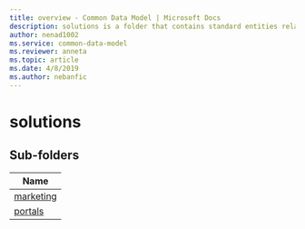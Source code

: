 ```yaml
---
title: overview - Common Data Model | Microsoft Docs
description: solutions is a folder that contains standard entities related to the Common Data Model.
author: nenad1002
ms.service: common-data-model
ms.reviewer: anneta
ms.topic: article
ms.date: 4/8/2019
ms.author: nebanfic
---
```


# solutions


## Sub-folders

|Name|
|---|
|[marketing](marketing/overview.md)|
|[portals](portals/overview.md)|



